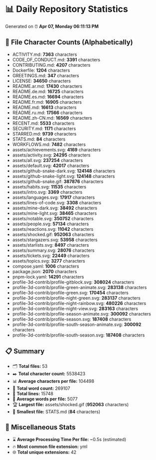 # 📊 Daily Repository Statistics
Generated on ⏰ **Apr 07, Monday 06:11:13 PM**

## 📂 File Character Counts (Alphabetically)
- ACTIVITY.md: **7363** characters
- CODE_OF_CONDUCT.md: **3391** characters
- CONTRIBUTING.md: **4207** characters
- Dockerfile: **1204** characters
- GREETINGS.md: **347** characters
- LICENSE: **34650** characters
- README.ar.md: **17430** characters
- README.de.md: **16725** characters
- README.es.md: **16694** characters
- README.fr.md: **16905** characters
- README.md: **16613** characters
- README.ru.md: **17566** characters
- README.zh-CN.md: **16569** characters
- RECENT.md: **5533** characters
- SECURITY.md: **1171** characters
- STARRED.md: **9739** characters
- STATS.md: **84** characters
- WORKFLOWS.md: **7482** characters
- assets/achievements.svg: **4169** characters
- assets/activity.svg: **24295** characters
- assets/all.svg: **237254** characters
- assets/default.svg: **42017** characters
- assets/github-snake-dark.svg: **124148** characters
- assets/github-snake-light.svg: **124148** characters
- assets/github-snake.gif: **387876** characters
- assets/habits.svg: **11535** characters
- assets/intro.svg: **3369** characters
- assets/languages.svg: **17917** characters
- assets/lines-of-code.svg: **3308** characters
- assets/mine-dark.svg: **38492** characters
- assets/mine-light.svg: **38465** characters
- assets/notable.svg: **350752** characters
- assets/people.svg: **57134** characters
- assets/reactions.svg: **11042** characters
- assets/shocked.gif: **952063** characters
- assets/stargazers.svg: **53958** characters
- assets/starlists.svg: **8497** characters
- assets/summary.svg: **28076** characters
- assets/tickets.svg: **22449** characters
- assets/topics.svg: **3277** characters
- compose.yaml: **1006** characters
- package.json: **2070** characters
- pnpm-lock.yaml: **14291** characters
- profile-3d-contrib/profile-gitblock.svg: **308024** characters
- profile-3d-contrib/profile-green-animate.svg: **283138** characters
- profile-3d-contrib/profile-green.svg: **170454** characters
- profile-3d-contrib/profile-night-green.svg: **283137** characters
- profile-3d-contrib/profile-night-rainbow.svg: **480226** characters
- profile-3d-contrib/profile-night-view.svg: **283163** characters
- profile-3d-contrib/profile-season-animate.svg: **300092** characters
- profile-3d-contrib/profile-season.svg: **187408** characters
- profile-3d-contrib/profile-south-season-animate.svg: **300092** characters
- profile-3d-contrib/profile-south-season.svg: **187408** characters

## 📋 Summary
- 🗂️ **Total files:** 53
- ✒️ **Total character count:** 5538423
- 📊 **Average characters per file:** 104498
- 📝 **Total word count:** 269107
- 🧾 **Total lines:** 15748
- 📐 **Average words per file:** 5077
- 🏆 **Largest file:** assets/shocked.gif (**952063** characters)
- 🥉 **Smallest file:** STATS.md (**84** characters)

## 🌟 Miscellaneous Stats
- ⌛ **Average Processing Time Per file:** ~0.5s (estimated)
- 🔥 **Most common file extension:** yml
- 🌐 **Total unique extensions:** 42
